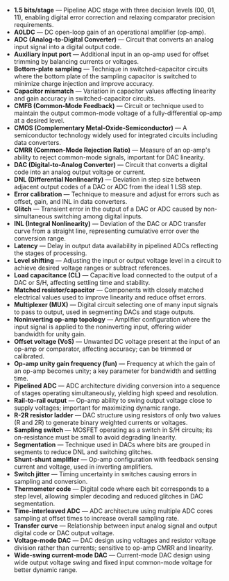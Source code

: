 - **1.5 bits/stage** — Pipeline ADC stage with three decision levels (00, 01, 11), enabling digital error correction and relaxing comparator precision requirements.  
- **A0LDC** — DC open-loop gain of an operational amplifier (op-amp).  
- **ADC (Analog-to-Digital Converter)** — Circuit that converts an analog input signal into a digital output code.  
- **Auxiliary input port** — Additional input in an op-amp used for offset trimming by balancing currents or voltages.  
- **Bottom-plate sampling** — Technique in switched-capacitor circuits where the bottom plate of the sampling capacitor is switched to minimize charge injection and improve accuracy.  
- **Capacitor mismatch** — Variation in capacitor values affecting linearity and gain accuracy in switched-capacitor circuits.  
- **CMFB (Common-Mode Feedback)** — Circuit or technique used to maintain the output common-mode voltage of a fully-differential op-amp at a desired level.  
- **CMOS (Complementary Metal-Oxide-Semiconductor)** — A semiconductor technology widely used for integrated circuits including data converters.  
- **CMRR (Common-Mode Rejection Ratio)** — Measure of an op-amp's ability to reject common-mode signals, important for DAC linearity.  
- **DAC (Digital-to-Analog Converter)** — Circuit that converts a digital code into an analog output voltage or current.  
- **DNL (Differential Nonlinearity)** — Deviation in step size between adjacent output codes of a DAC or ADC from the ideal 1 LSB step.  
- **Error calibration** — Technique to measure and adjust for errors such as offset, gain, and INL in data converters.  
- **Glitch** — Transient error in the output of a DAC or ADC caused by non-simultaneous switching among digital inputs.  
- **INL (Integral Nonlinearity)** — Deviation of the DAC or ADC transfer curve from a straight line, representing cumulative error over the conversion range.  
- **Latency** — Delay in output data availability in pipelined ADCs reflecting the stages of processing.  
- **Level shifting** — Adjusting the input or output voltage level in a circuit to achieve desired voltage ranges or subtract references.  
- **Load capacitance (CL)** — Capacitive load connected to the output of a DAC or S/H, affecting settling time and stability.  
- **Matched resistor/capacitor** — Components with closely matched electrical values used to improve linearity and reduce offset errors.  
- **Multiplexer (MUX)** — Digital circuit selecting one of many input signals to pass to output, used in segmenting DACs and stage outputs.  
- **Noninverting op-amp topology** — Amplifier configuration where the input signal is applied to the noninverting input, offering wider bandwidth for unity gain.  
- **Offset voltage (VoS)** — Unwanted DC voltage present at the input of an op-amp or comparator, affecting accuracy; can be trimmed or calibrated.  
- **Op-amp unity gain frequency (fun)** — Frequency at which the gain of an op-amp becomes unity; a key parameter for bandwidth and settling time.  
- **Pipelined ADC** — ADC architecture dividing conversion into a sequence of stages operating simultaneously, yielding high speed and resolution.  
- **Rail-to-rail output** — Op-amp ability to swing output voltage close to supply voltages; important for maximizing dynamic range.  
- **R-2R resistor ladder** — DAC structure using resistors of only two values (R and 2R) to generate binary weighted currents or voltages.  
- **Sampling switch** — MOSFET operating as a switch in S/H circuits; its on-resistance must be small to avoid degrading linearity.  
- **Segmentation** — Technique used in DACs where bits are grouped in segments to reduce DNL and switching glitches.  
- **Shunt-shunt amplifier** — Op-amp configuration with feedback sensing current and voltage, used in inverting amplifiers.  
- **Switch jitter** — Timing uncertainty in switches causing errors in sampling and conversion.  
- **Thermometer code** — Digital code where each bit corresponds to a step level, allowing simpler decoding and reduced glitches in DAC segmentation.  
- **Time-interleaved ADC** — ADC architecture using multiple ADC cores sampling at offset times to increase overall sampling rate.  
- **Transfer curve** — Relationship between input analog signal and output digital code or DAC output voltage.  
- **Voltage-mode DAC** — DAC design using voltages and resistor voltage division rather than currents; sensitive to op-amp CMRR and linearity.  
- **Wide-swing current-mode DAC** — Current-mode DAC design using wide output voltage swing and fixed input common-mode voltage for better dynamic range.

